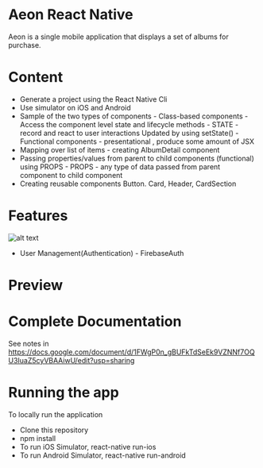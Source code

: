 # Aeon React Native

Aeon is a single mobile application that displays a set of albums for purchase.

# Content  
 - Generate a project using the React Native Cli
 - Use simulator on iOS and Android
 - Sample of the two types of components
        - Class-based components
            - Access the component level state and lifecycle methods 
            - STATE - record and react to user interactions
	          Updated by using setState()
        - Functional components - presentational , produce some amount of JSX
 - Mapping over list of items - creating AlbumDetail component 
 - Passing properties/values from parent  to child components (functional) using PROPS
            - PROPS - any type of data passed from parent component to child component
  - Creating reusable components
	Button. Card, Header, CardSection


# Features 
![alt text](https://www.shareicon.net/download/2016/07/08/117548_google.ico "")

 - User Management(Authentication) - FirebaseAuth

# Preview

  
# Complete Documentation

   See notes in
   https://docs.google.com/document/d/1FWgP0n_gBUFkTdSeEk9VZNNf7OQU3IuaZ5cyVBAAiwU/edit?usp=sharing
 
 
# Running the app 
   
   To locally run the application
   
   - Clone this repository
   - npm install 
   - To run iOS Simulator, react-native run-ios
   - To run Android Simulator, react-native run-android
